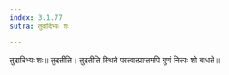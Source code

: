 ```yaml
---
index: 3.1.77
sutra: तुदादिभ्यः शः

---
```

 तुदादिभ्यः शः॥ तुदतीति। तुदतीति स्थिते परत्वात्प्राप्तमपि गुणं नित्यः शो बाधते॥